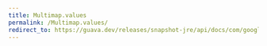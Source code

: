 ```yaml
---
title: Multimap.values
permalink: /Multimap.values/
redirect_to: https://guava.dev/releases/snapshot-jre/api/docs/com/google/common/collect/Multimap.html#values--
---
```

